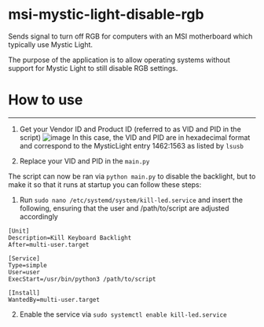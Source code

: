 # msi-mystic-light-disable-rgb
Sends signal to turn off RGB for computers with an MSI motherboard which typically use Mystic Light.

The purpose of the application is to allow operating systems without support for Mystic Light to still disable RGB settings.

# How to use
---
1. Get your Vendor ID and Product ID (referred to as VID and PID in the script) 
![image](https://github.com/mnnaegel/msi-mystic-light-disable-rgb/assets/86453692/9c9affd9-ed06-4ee4-8b36-632c4a7a86e5)
In this case, the VID and PID are in hexadecimal format and correspond to the MysticLight entry 1462:1563 as listed by `lsusb`

2. Replace your VID and PID in the `main.py`

The script can now be ran via `python main.py` to disable the backlight, but to make it so that it runs at startup you can follow these steps:
1. Run `sudo nano /etc/systemd/system/kill-led.service` and insert the following, ensuring that the user and /path/to/script are adjusted accordingly
```
[Unit]
Description=Kill Keyboard Backlight
After=multi-user.target

[Service]
Type=simple
User=user
ExecStart=/usr/bin/python3 /path/to/script

[Install]
WantedBy=multi-user.target
```
2. Enable the service via `sudo systemctl enable kill-led.service`
